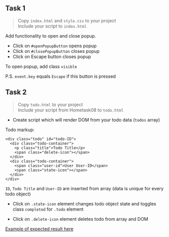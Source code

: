 ## Task 1
> Copy `index.html` and `style.css` to your project  
Include your script to `index.html`

Add functionality to open and close popup.  
-  Click on `#openPopupButton` opens popup
- Click on `#closePopupButton` closes popup
- Click on Escape button closes popup

To open popup, add class `visible`

P.S. `event.key` equals `Escape` if this button is pressed

## Task 2
> Copy `todo.html` to your project  
Include your script from Hometask08 to `todo.html`

- Create script which will render DOM from your todo data (`todos` array)

Todo markup:
```
<div class="todo" id="todo-ID">
  <div class="todo-container">
    <p class="title">Todo Title</p>
    <span class="delete-icon"></span>
  </div>
  <div class="todo-container">
    <span class="user-id">User User-ID</span>
    <span class="state-icon"></span>
  </div>
</div>
```

`ID`, `Todo Title` and `User-ID` are inserted from array (data is unique for every todo object)

- Click on `.state-icon` element changes todo object state and toggles class `completed` for `.todo` element

- Click on `.delete-icon` element deletes todo from array and DOM

[Example of expected result here](http://prntscr.com/tnt88z)